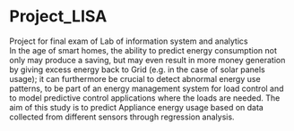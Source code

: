 # Project_LISA
Project for final exam of Lab of information system and analytics
<br>
In the age of smart homes, the ability to predict energy consumption not only may produce a saving, but may even result in more money generation by giving excess energy back to Grid (e.g. in the case of solar panels usage); it can furthermore be crucial to detect abnormal energy use patterns, to be part of an energy management system for load control and to model predictive control applications where the loads are needed. The aim of this study is to predict Appliance energy usage based on data collected from different sensors through regression analysis.

